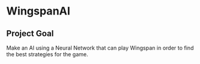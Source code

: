 # WingspanAI
## Project Goal
Make an AI using a Neural Network that can play Wingspan in order to find the best strategies for the game.
